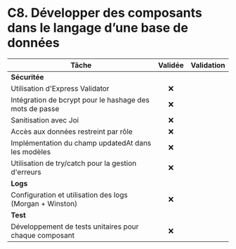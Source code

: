 # C8. Développer des composants dans le langage d’une base de données

| Tâche                                                     | Validée    | Validation                         |
|-----------------------------------------------------------|:----------:|------------------------------------|
| **Sécuritée**                                             |            |                                    |
| Utilisation d'Express Validator                           |     ❌     |                                    |
| Intégration de bcrypt pour le hashage des mots de passe   |     ❌     |                                    |
| Sanitisation avec Joi                                     |     ❌     |                                    |
| Accès aux données restreint par rôle                      |     ❌     |                                    |
| Implémentation du champ updatedAt dans les modèles        |     ❌     |                                    |
| Utilisation de try/catch pour la gestion d'erreurs        |     ❌     |                                    |
| **Logs**                                                  |            |                                    |
| Configuration et utilisation des logs (Morgan + Winston)  |     ❌     |                                    |
| **Test**                                                  |            |                                    |
| Développement de tests unitaires pour chaque composant    |     ❌     |                                    |
